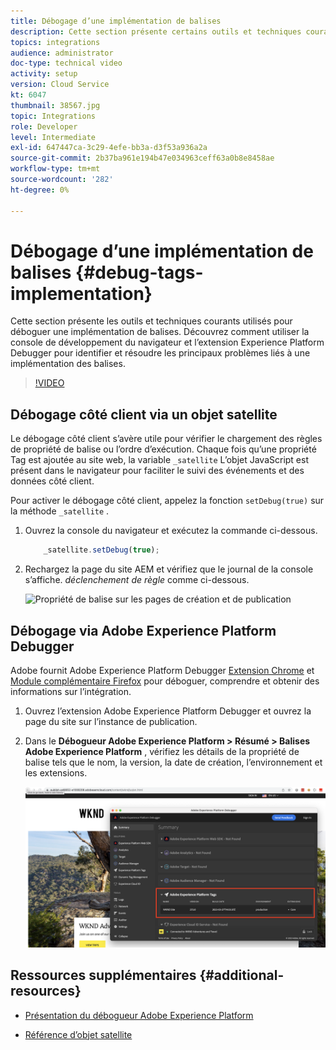 ```yaml
---
title: Débogage d’une implémentation de balises
description: Cette section présente certains outils et techniques courants pour déboguer une implémentation de balises. Découvrez comment utiliser la console de développement du navigateur et l’extension Experience Platform Debugger pour identifier et résoudre les principaux problèmes liés à une implémentation des balises.
topics: integrations
audience: administrator
doc-type: technical video
activity: setup
version: Cloud Service
kt: 6047
thumbnail: 38567.jpg
topic: Integrations
role: Developer
level: Intermediate
exl-id: 647447ca-3c29-4efe-bb3a-d3f53a936a2a
source-git-commit: 2b37ba961e194b47e034963ceff63a0b8e8458ae
workflow-type: tm+mt
source-wordcount: '282'
ht-degree: 0%

---
```


# Débogage d’une implémentation de balises {#debug-tags-implementation}

Cette section présente les outils et techniques courants utilisés pour déboguer une implémentation de balises. Découvrez comment utiliser la console de développement du navigateur et l’extension Experience Platform Debugger pour identifier et résoudre les principaux problèmes liés à une implémentation des balises.

>[!VIDEO](https://video.tv.adobe.com/v/38567?quality=12&learn=on)

## Débogage côté client via un objet satellite

Le débogage côté client s’avère utile pour vérifier le chargement des règles de propriété de balise ou l’ordre d’exécution. Chaque fois qu’une propriété Tag est ajoutée au site web, la variable `_satellite` L’objet JavaScript est présent dans le navigateur pour faciliter le suivi des événements et des données côté client.

Pour activer le débogage côté client, appelez la fonction `setDebug(true)` sur la méthode `_satellite` .

1. Ouvrez la console du navigateur et exécutez la commande ci-dessous.

   ```javascript
       _satellite.setDebug(true);
   ```

1. Rechargez la page du site AEM et vérifiez que le journal de la console s’affiche. _déclenchement de règle_ comme ci-dessous.

   ![Propriété de balise sur les pages de création et de publication](assets/satellite-object-debugging.png)

## Débogage via Adobe Experience Platform Debugger

Adobe fournit Adobe Experience Platform Debugger [Extension Chrome](https://chrome.google.com/webstore/detail/adobe-experience-platform/bfnnokhpnncpkdmbokanobigaccjkpob) et [Module complémentaire Firefox](https://addons.mozilla.org/en-US/firefox/addon/adobe-experience-platform-dbg/) pour déboguer, comprendre et obtenir des informations sur l’intégration.

1. Ouvrez l’extension Adobe Experience Platform Debugger et ouvrez la page du site sur l’instance de publication.

1. Dans le **Débogueur Adobe Experience Platform > Résumé > Balises Adobe Experience Platform** , vérifiez les détails de la propriété de balise tels que le nom, la version, la date de création, l’environnement et les extensions.

   ![Détails de la propriété de balise et du débogueur Adobe Experience Platform](assets/tag-property-details.png)

## Ressources supplémentaires {#additional-resources}

+ [Présentation du débogueur Adobe Experience Platform](https://experienceleague.adobe.com/docs/platform-learn/data-collection/debugger/overview.html)

+ [Référence d’objet satellite](https://experienceleague.adobe.com/docs/experience-platform/tags/client-side/satellite-object.html)
